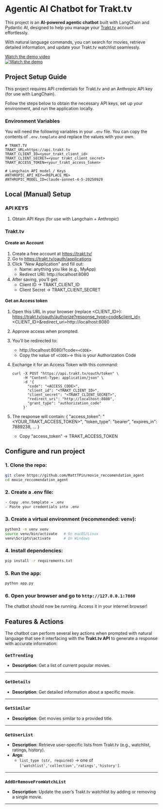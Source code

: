 # Agentic AI Chatbot for Trakt.tv

This project is an **AI-powered agentic chatbot** built with LangChain and Pydantic AI, designed to help you manage your [Trakt.tv](https://trakt.tv/) account effortlessly.

With natural language commands, you can search for movies, retrieve detailed information, and update your Trakt.tv watchlist seamlessly.

[Watch the demo video](https://youtu.be/tgt72iw6b3k)  
[![Watch the demo](https://img.youtube.com/vi/iJgqI5_qwdc/hqdefault.jpg)](https://www.youtube.com/watch?v=iJgqI5_qwdc)

## Project Setup Guide

This project requires API credentials for Trakt.tv and an Anthropic API key (for use with LangChain).

Follow the steps below to obtain the necessary API keys, set up your environment, and run the application locally.

### Environment Variables

You will need the following variables in your `.env` file. You can copy the contents of `.env.template` and replace the values with your own.

```
# TRAKT.TV
TRAKT_URL=https://api.trakt.tv
TRAKT_CLIENT_ID=<your_trakt_client_id>
TRAKT_CLIENT_SECRET=<your_trakt_client_secret>
TRAKT_ACCESS_TOKEN=<your_trakt_access_token>

# Langchain API model / Keys
ANTHROPIC_API_KEY=<REPLACE_ME>
ANTHROPIC_MODEL_ID=claude-sonnet-4-5-20250929
```

## Local (Manual) Setup

### API KEYS

1. Obtain API Keys (for use with Langchain + Anthropic)

### Trakt.tv

#### Create an Account
1. Create a free account at https://trakt.tv/
2. Go to https://trakt.tv/oauth/applications
3. Click "New Application" and fill out:
   - Name: anything you like (e.g., MyApp)
   - Redirect URI: http://localhost:8080
4. After saving, you’ll get:
   - Client ID → TRAKT_CLIENT_ID
   - Client Secret → TRAKT_CLIENT_SECRET

#### Get an Access token
1. Open this URL in your browser (replace <CLIENT_ID>):
   https://trakt.tv/oauth/authorize?response_type=code&client_id=<CLIENT_ID>&redirect_uri=http://localhost:8080

2. Approve access when prompted.

3. You’ll be redirected to:
   - http://localhost:8080/?code=`<CODE>`
   - Copy the value of `<CODE>`→ this is your Authorization Code

4. Exchange it for an Access Token with this command:

   ```
   curl -X POST "https://api.trakt.tv/oauth/token" \
        -H "Content-Type: application/json" \
        -d '{
          "code": "<ACCESS_CODE>",
          "client_id": "<TRAKT_CLIENT_ID>",
          "client_secret": "<TRAKT_CLIENT_SECRET>",
          "redirect_uri": "http://localhost:8080",
          "grant_type": "authorization_code"
        }'
    ```

5. The response will contain:
   {
     "access_token": "<YOUR_TRAKT_ACCESS_TOKEN>",
     "token_type": "bearer",
     "expires_in": 7889238,
     ...
   }
   - Copy "access_token" → TRAKT_ACCESS_TOKEN


## Configure and run project
    
### 1. Clone the repo:
```bash
git clone https://github.com/MattTPin/movie_reccomendation_agent
cd movie_reccomendation_agent
```

### 2. Create a .env file:

```bash
- Copy .env.template → .env
- Paste your credentials into .env
```

### 3. Create a virtual environment (recommended: venv):
```bash
python3 -m venv venv
source venv/bin/activate   # On macOS/Linux
venv\Scripts\activate      # On Windows
```

### 4. Install dependencies:
```bash
pip install -r requirements.txt
```

### 5. Run the app:
```bash
python app.py
```

### 6. Open your browser and go to `http://127.0.0.1:7860`
The chatbot should now be running. Access it in your internet browser!


## Features & Actions

The chatbot can perform several key actions when prompted with natural language that see it interfacing with the **Trakt.tv API** to generate a response with accurate information:

### `GetTrending`
- **Description**: Get a list of current popular movies.
---

### `GetDetails`
- **Description**: Get detailed information about a specific movie.  

---

### `GetSimilar`
- **Description**: Get movies similar to a provided title.

---
### `GetUserList`
- **Description**: Retrieve user-specific lists from Trakt.tv (e.g., watchlist, ratings, history).  
- **Args**:  
  - `list_type (str, required)` → one of `['watchlist','collection','ratings','history']`.  

---
### `AddOrRemoveFromWatchList`
- **Description**: Update the user’s Trakt.tv watchlist by adding or removing a single movie.  
---
